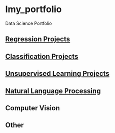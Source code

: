 # Imy_portfolio
Data Science Portfolio

## [Regression Projects](https://github.com/Auckland68/LinearRegression)

## [Classification Projects](https://github.com/Auckland68/Classification)

## [Unsupervised Learning Projects](https://github.com/Auckland68/Clustering)

## [Natural Language Processing](https://github.com/Auckland68/Arun-Travel-Reviews-Analysis)

## Computer Vision

## Other
